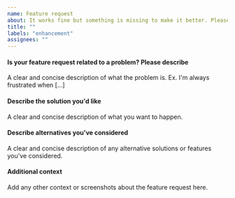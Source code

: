 ```yaml
---
name: Feature request
about: It works fine but something is missing to make it better. Please tell us more!
title: ""
labels: "enhancement"
assignees: ""
---
```


#### Is your feature request related to a problem? Please describe


A clear and concise description of what the problem is. Ex. I'm always frustrated when [...]

#### Describe the solution you'd like


A clear and concise description of what you want to happen.


#### Describe alternatives you've considered

A clear and concise description of any alternative solutions or features you've considered.



#### Additional context

Add any other context or screenshots about the feature request here.
